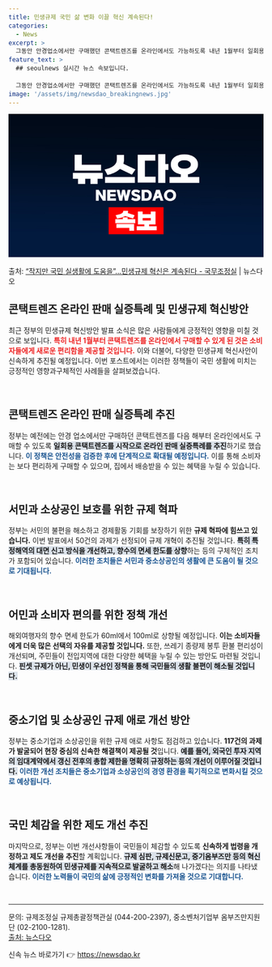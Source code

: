 ```yaml
---
title: 민생규제 국민 삶 변화 이끌 혁신 계속된다!  
categories:
  - News
excerpt: >
  그동안 안경업소에서만 구매했던 콘택트렌즈를 온라인에서도 가능하도록 내년 1월부터 일회용 콘택트렌즈부터 단계적…
feature_text: >
  ## seoulnews 실시간 뉴스 속보입니다.

  그동안 안경업소에서만 구매했던 콘택트렌즈를 온라인에서도 가능하도록 내년 1월부터 일회용 콘택트렌즈부터 단계적…
image: '/assets/img/newsdao_breakingnews.jpg'
---
```


![뉴스다오 속보](/assets/img/newsdao_breakingnews.jpg)

<p>출처: <a href="https://newsdao.kr/2663" rel="dofollow">“작지만 국민 실생활에 도움을”…민생규제 혁신은 계속된다 - 국무조정실</a> | 뉴스다오</p>

<h2 data-ke-size="size26">콘택트렌즈 온라인 판매 실증특례 및 민생규제 혁신방안</h2>

<p data-ke-size="size16">최근 정부의 민생규제 혁신방안 발표 소식은 많은 사람들에게 긍정적인 영향을 미칠 것으로 보입니다. <b><span style="color: #ee2323;">특히 내년 1월부터 콘택트렌즈를 온라인에서 구매할 수 있게 된 것은 소비자들에게 새로운 편리함을 제공할 것입니다.</span></b> 이와 더불어, 다양한 민생규제 혁신사안이 신속하게 추진될 예정입니다. 이번 포스트에서는 이러한 정책들이 국민 생활에 미치는 긍정적인 영향과구체적인 사례들을 살펴보겠습니다.</p>

<p data-ke-size="size16">&nbsp;</p>

<h2 data-ke-size="size26">콘택트렌즈 온라인 판매 실증특례 추진</h2>
<p data-ke-size="size16">정부는 예전에는 안경 업소에서만 구매하던 콘택트렌즈를 다음 해부터 온라인에서도 구매할 수 있도록 <b><span style="background-color: #21538527;">일회용 콘택트렌즈를 시작으로 온라인 판매 실증특례를 추진</span></b>하기로 했습니다. <b><span style="color: #1a5490;">이 정책은 안전성을 검증한 후에 단계적으로 확대될 예정입니다.</span></b> 이를 통해 소비자는 보다 편리하게 구매할 수 있으며, 집에서 배송받을 수 있는 혜택을 누릴 수 있습니다.</p>

<p data-ke-size="size16">&nbsp;</p>

<h2 data-ke-size="size26">서민과 소상공인 보호를 위한 규제 혁파</h2>
<p data-ke-size="size16">정부는 서민의 불편을 해소하고 경제활동 기회를 보장하기 위한 <b><span style="ee2323;">규제 혁파에 힘쓰고 있습니다.</span></b> 이번 발표에서 50건의 과제가 선정되어 규제 개혁이 추진될 것입니다. <b><span style="background-color: #21538527;">특히 특정해역의 대면 신고 방식을 개선하고, 향수의 면세 한도를 상향</span></b>하는 등의 구체적인 조치가 포함되어 있습니다. <b><span style="color: #1a5490;">이러한 조치들은 서민과 중소상공인의 생활에 큰 도움이 될 것으로 기대됩니다.</span></b></p>

<p data-ke-size="size16">&nbsp;</p>

<h2 data-ke-size="size26">어민과 소비자 편의를 위한 정책 개선</h2>
<p data-ke-size="size16">해외여행자의 향수 면세 한도가 60ml에서 100ml로 상향될 예정입니다. <b><span style="ee2323;">이는 소비자들에게 더욱 많은 선택의 자유를 제공할 것입니다.</span></b> 또한, 쓰레기 종량제 봉투 환불 편리성이 개선되며, 주민들이 전입지역에 대한 다양한 혜택을 누릴 수 있는 방안도 마련될 것입니다. <b><span style="background-color: #21538527;">핀셋 규제가 아닌, 민생이 우선인 정책을 통해 국민들의 생활 불편이 해소될 것입니다.</span></b></p>

<p data-ke-size="size16">&nbsp;</p>

<h2 data-ke-size="size26">중소기업 및 소상공인 규제 애로 개선 방안</h2>
<p data-ke-size="size16">정부는 중소기업과 소상공인을 위한 규제 애로 사항도 점검하고 있습니다. <b><span style="ee2323;">117건의 과제가 발굴되어 현장 중심의 신속한 해결책이 제공될 것</span></b>입니다. <b><span style="background-color: #21538527;">예를 들어, 외국인 투자 지역의 임대계약에서 갱신 전후의 총합 제한을 명확히 규정하는 등의 개선이 이루어질 것입니다.</span></b> <b><span style="color: #1a5490;">이러한 개선 조치들은 중소기업과 소상공인의 경영 환경을 획기적으로 변화시킬 것으로 예상됩니다.</span></b></p>

<p data-ke-size="size16">&nbsp;</p>

<h2 data-ke-size="size26">국민 체감을 위한 제도 개선 추진</h2>
<p data-ke-size="size16">마지막으로, 정부는 이번 개선사항들이 국민들이 체감할 수 있도록 <b><span style="ee2323;">신속하게 법령을 개정하고 제도 개선을 추진</span></b>할 계획입니다. <b><span style="background-color: #21538527;">규제 심판, 규제신문고, 중기옴부즈만 등의 혁신 체계를 총동원하여 민생규제를 지속적으로 발굴하고 해소</span></b>해 나가겠다는 의지를 나타냈습니다. <b><span style="color: #1a5490;">이러한 노력들이 국민의 삶에 긍정적인 변화를 가져올 것으로 기대합니다.</span></b></p>

<p data-ke-size="size16">&nbsp;</p>

<hr />

<p data-ke-size="size16">문의: 규제조정실 규제총괄정책관실 (044-200-2397), 중소벤처기업부 옴부즈만지원단 (02-2100-1281).<br><a href="https://newsdao.kr/2663">출처: 뉴스다오</a></p> 

신속 뉴스 바로가기 👉 <a href="https://newsdao.kr" rel="dofollow">https://newsdao.kr</a>


